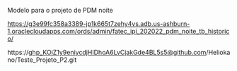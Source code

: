 Modelo para o projeto de PDM noite


https://g3e99fc358a3389-jp1k665t7zehy4vs.adb.us-ashburn-1.oraclecloudapps.com/ords/admin/fatec_ipi_202022_pdm_noite_tb_historico/

https://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@github.com/Heliokano/Teste_Projeto_P2.git